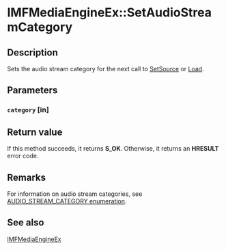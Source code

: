 # IMFMediaEngineEx::SetAudioStreamCategory

## Description

Sets the audio stream category for the next call to [SetSource](https://learn.microsoft.com/windows/desktop/api/mfmediaengine/nf-mfmediaengine-imfmediaengine-setsource) or [Load](https://learn.microsoft.com/windows/desktop/api/mfmediaengine/nf-mfmediaengine-imfmediaengine-load).

## Parameters

### `category` [in]

## Return value

If this method succeeds, it returns **S_OK**. Otherwise, it returns an **HRESULT** error code.

## Remarks

For information on audio stream categories, see [AUDIO_STREAM_CATEGORY enumeration](https://learn.microsoft.com/windows/desktop/api/audiosessiontypes/ne-audiosessiontypes-audio_stream_category).

## See also

[IMFMediaEngineEx](https://learn.microsoft.com/windows/desktop/api/mfmediaengine/nn-mfmediaengine-imfmediaengineex)